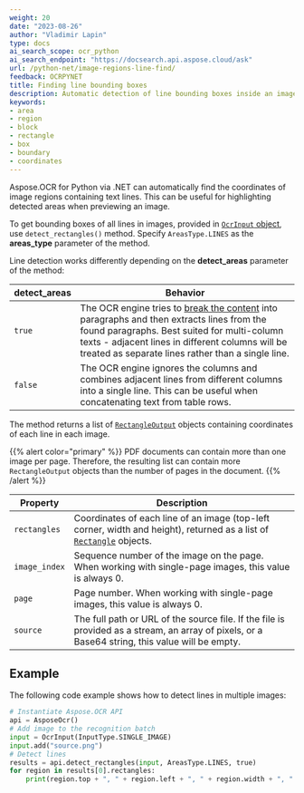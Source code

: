 ```yaml
---
weight: 20
date: "2023-08-26"
author: "Vladimir Lapin"
type: docs
ai_search_scope: ocr_python
ai_search_endpoint: "https://docsearch.api.aspose.cloud/ask"
url: /python-net/image-regions-line-find/
feedback: OCRPYNET
title: Finding line bounding boxes
description: Automatic detection of line bounding boxes inside an image.
keywords:
- area
- region
- block
- rectangle
- box
- boundary
- coordinates
---
```


Aspose.OCR for Python via .NET can automatically find the coordinates of image regions containing text lines. This can be useful for highlighting detected areas when previewing an image.

To get bounding boxes of all lines in images, provided in [`OcrInput` object](/ocr/python-net/ocrinput/), use `detect_rectangles()` method. Specify `AreasType.LINES` as the **areas_type** parameter of the method.

Line detection works differently depending on the **detect_areas** parameter of the method:

detect_areas | Behavior
------------ | --------
`true`       | The OCR engine tries to [break the content](/ocr/python-net/areas-detection/) into paragraphs and then extracts lines from the found paragraphs. Best suited for multi-column texts - adjacent lines in different columns will be treated as separate lines rather than a single line.
`false`      | The OCR engine ignores the columns and combines adjacent lines from different columns into a single line. This can be useful when concatenating text from table rows.

The method returns a list of [`RectangleOutput`](https://reference.aspose.com/ocr/python-net/aspose.ocr/rectangleoutput/) objects containing coordinates of each line in each image.

{{% alert color="primary" %}}
PDF documents can contain more than one image per page. Therefore, the resulting list can contain more `RectangleOutput` objects than the number of pages in the document.
{{% /alert %}}

Property | Description
-------- | -----------
`rectangles` | Coordinates of each line of an image (top-left corner, width and height), returned as a list of [`Rectangle`](https://reference.aspose.com/ocr/python-net/aspose.ocr/rectangle/) objects.
`image_index` | Sequence number of the image on the page. When working with single-page images, this value is always 0.
`page` | Page number. When working with single-page images, this value is always 0.
`source` | The full path or URL of the source file. If the file is provided as a stream, an array of pixels, or a Base64 string, this value will be empty.

## Example

The following code example shows how to detect lines in multiple images:

```python
# Instantiate Aspose.OCR API
api = AsposeOcr()
# Add image to the recognition batch
input = OcrInput(InputType.SINGLE_IMAGE)
input.add("source.png")
# Detect lines
results = api.detect_rectangles(input, AreasType.LINES, true)
for region in results[0].rectangles:
    print(region.top + ", " + region.left + ", " + region.width + ", " + region.height)
```
